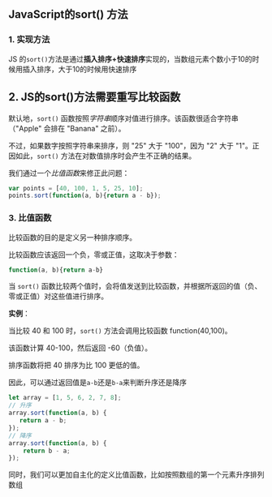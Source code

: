 ## JavaScript的sort() 方法

### 1. 实现方法

JS 的`sort()`方法是通过**插入排序+快速排序**实现的，当数组元素个数小于10的时候用插入排序，大于10的时候用快速排序

## 2. JS的sort()方法需要重写比较函数

默认地，`sort()` 函数按照*字符串*顺序对值进行排序。该函数很适合字符串（"Apple" 会排在 "Banana" 之前）。

不过，如果数字按照字符串来排序，则 "25" 大于 "100"，因为 "2" 大于 "1"。正因如此，`sort()` 方法在对数值排序时会产生不正确的结果。

我们通过一个*比值函数*来修正此问题：

```javascript
var points = [40, 100, 1, 5, 25, 10];
points.sort(function(a, b){return a - b}); 
```

### 3. 比值函数

比较函数的目的是定义另一种排序顺序。

比较函数应该返回一个负，零或正值，这取决于参数：

```javascript
function(a, b){return a-b}
```

当 `sort()` 函数比较两个值时，会将值发送到比较函数，并根据所返回的值（负、零或正值）对这些值进行排序。

**实例**：

当比较 40 和 100 时，`sort()` 方法会调用比较函数 function(40,100)。

该函数计算 40-100，然后返回 -60（负值）。

排序函数将把 40 排序为比 100 更低的值。



因此，可以通过返回值是`a-b`还是`b-a`来判断升序还是降序

```javascript
let array = [1, 5, 6, 2, 7, 8];
// 升序
array.sort(function(a, b) {
   return a - b;
});
// 降序
array.sort(function(a, b) {
    return b - a;
});
```

同时，我们可以更加自主化的定义比值函数，比如按照数组的第一个元素升序排列数组